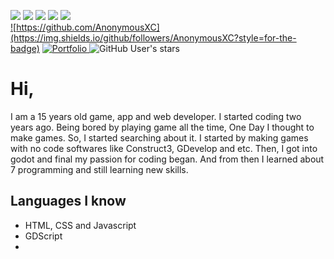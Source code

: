 ![](http://github-profile-summary-cards.vercel.app/api/cards/profile-details?username=AnonymousXC&theme=radical)
![](http://github-profile-summary-cards.vercel.app/api/cards/repos-per-language?username=AnonymousXC&theme=radical) 
![](http://github-profile-summary-cards.vercel.app/api/cards/most-commit-language?username=AnonymousXC&theme=radical)
![](http://github-profile-summary-cards.vercel.app/api/cards/stats?username=AnonymousXC&theme=radical) 
![](http://github-profile-summary-cards.vercel.app/api/cards/productive-time?username=AnonymousXC&theme=radical&utcOffset=8) \
<a markdown="1" href="https://github.com/AnonymousXC">
  ![https://github.com/AnonymousXC](https://img.shields.io/github/followers/AnonymousXC?style=for-the-badge)
</a>
<a markdown="1" href="https://anonymousxc.github.io/ItsMeOnly/">
  ![Portfolio](https://img.shields.io/badge/Portfolio-%23000000.svg?style=for-the-badge&logo=firefox&logoColor=#FF7139)
</a>
![GitHub User's stars](https://img.shields.io/github/stars/AnonymousXC?style=for-the-badge)

# Hi,


I am a 15 years old game, app and web developer. I started coding two years ago. Being bored by playing game all the time, One Day I thought to make games. So, I started searching about it. I started by making games with no code softwares like Construct3, GDevelop and etc. Then, I got into godot and final my passion for coding began. And from then I learned about 7 programming and still learning new skills.


## Languages I know
- HTML, CSS and Javascript
- GDScript
- 
